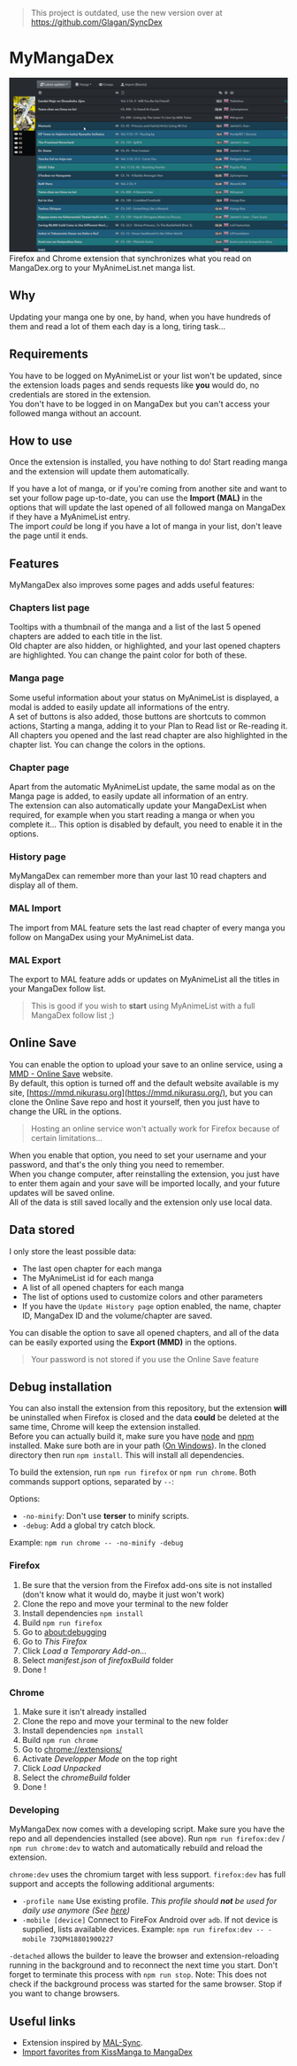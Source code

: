 > This project is outdated, use the new version over at https://github.com/Glagan/SyncDex

# MyMangaDex

![Follow page Screenshot](screenshots/follow.png)  
Firefox and Chrome extension that synchronizes what you read on MangaDex.org to your MyAnimeList.net manga list.

## Why

Updating your manga one by one, by hand, when you have hundreds of them and read a lot of them each day is a long, tiring task...

## Requirements

You have to be logged on MyAnimeList or your list won't be updated, since the extension loads pages and sends requests like **you** would do, no credentials are stored in the extension.  
You don't have to be logged in on MangaDex but you can't access your followed manga without an account.

## How to use

Once the extension is installed, you have nothing to do!
Start reading manga and the extension will update them automatically.

If you have a lot of manga, or if you're coming from another site and want to set your follow page up-to-date, you can use the **Import (MAL)** in the options that will update the last opened of all followed manga on MangaDex if they have a MyAnimeList entry.  
The import _could_ be long if you have a lot of manga in your list, don't leave the page until it ends.

## Features

MyMangaDex also improves some pages and adds useful features:

### Chapters list page

Tooltips with a thumbnail of the manga and a list of the last 5 opened chapters are added to each title in the list.  
Old chapter are also hidden, or highlighted, and your last opened chapters are highlighted. You can change the paint color for both of these.

### Manga page

Some useful information about your status on MyAnimeList is displayed, a modal is added to easily update all informations of the entry.  
A set of buttons is also added, those buttons are shortcuts to common actions, Starting a manga, adding it to your Plan to Read list or Re-reading it.  
All chapters you opened and the last read chapter are also highlighted in the chapter list. You can change the colors in the options.

### Chapter page

Apart from the automatic MyAnimeList update, the same modal as on the Manga page is added, to easily update all information of an entry.  
The extension can also automatically update your MangaDexList when required, for example when you start reading a manga or when you complete it... This option is disabled by default, you need to enable it in the options.

### History page

MyMangaDex can remember more than your last 10 read chapters and display all of them.

### MAL Import

The import from MAL feature sets the last read chapter of every manga you follow on MangaDex using your MyAnimeList data.

### MAL Export

The export to MAL feature adds or updates on MyAnimeList all the titles in your MangaDex follow list.

> This is good if you wish to **start** using MyAnimeList with a full MangaDex follow list ;)

## Online Save

You can enable the option to upload your save to an online service, using a [MMD - Online Save](https://github.com/Glagan/MyMangaDex-OnlineSave) website.  
By default, this option is turned off and the default website available is my site, [https://mmd.nikurasu.org](https://mmd.nikurasu.org/), but you can clone the Online Save repo and host it yourself, then you just have to change the URL in the options.

> Hosting an online service won't actually work for Firefox because of certain limitations...

When you enable that option, you need to set your username and your password, and that's the only thing you need to remember.  
When you change computer, after reinstalling the extension, you just have to enter them again and your save will be imported locally, and your future updates will be saved online.  
All of the data is still saved locally and the extension only use local data.

## Data stored

I only store the least possible data:

-   The last open chapter for each manga
-   The MyAnimeList id for each manga
-   A list of all opened chapters for each manga
-   The list of options used to customize colors and other parameters
-   If you have the `Update History page` option enabled, the name, chapter ID, MangaDex ID and the volume/chapter are saved.

You can disable the option to save all opened chapters, and all of the data can be easily exported using the **Export (MMD)** in the options.

> Your password is not stored if you use the Online Save feature

## Debug installation

You can also install the extension from this repository, but the extension **will** be uninstalled when Firefox is closed and the data **could** be deleted at the same time, Chrome will keep the extension installed.  
Before you can actually build it, make sure you have [node](https://nodejs.org) and [npm](https://www.npmjs.com) installed. Make sure both are in your path ([On Windows](https://stackoverflow.com/a/27864253)). In the cloned directory then run `npm install`. This will install all dependencies.

To build the extension, run `npm run firefox` or `npm run chrome`. Both commands support options, separated by `--`:

Options:

-   `-no-minify`: Don't use **terser** to minify scripts.
-   `-debug`: Add a global try catch block.

Example: `npm run chrome -- -no-minify -debug`

### Firefox

1. Be sure that the version from the Firefox add-ons site is not installed (don't know what it would do, maybe it just won't work)
2. Clone the repo and move your terminal to the new folder
3. Install dependencies `npm install`
4. Build `npm run firefox`
5. Go to [about:debugging](about:debugging)
6. Go to _This Firefox_
7. Click _Load a Temporary Add-on..._
8. Select _manifest.json_ of _firefoxBuild_ folder
9. Done !

### Chrome

1. Make sure it isn't already installed
2. Clone the repo and move your terminal to the new folder
3. Install dependencies `npm install`
4. Build `npm run chrome`
5. Go to [chrome://extensions/](chrome://extensions/)
6. Activate _Developper Mode_ on the top right
7. Click _Load Unpacked_
8. Select the _chromeBuild_ folder
9. Done !

### Developing

MyMangaDex now comes with a developing script.
Make sure you have the repo and all dependencies installed (see above).
Run `npm run firefox:dev` / `npm run chrome:dev` to watch and automatically rebuild and reload the extension.

`chrome:dev` uses the chromium target with less support.
`firefox:dev` has full support and accepts the following additional arguments:

-   `-profile name` Use existing profile. _This profile should **not** be used for daily use anymore (See [here](https://extensionworkshop.com/documentation/develop/web-ext-command-reference/#web-ext_run))_
-   `-mobile [device]` Connect to FireFox Android over `adb`. If not device is supplied, lists available devices.
    Example: `npm run firefox:dev -- -mobile 73QPH18801900227`

`-detached` allows the builder to leave the browser and extension-reloading running in the background and to reconnect the next time you start. Don't forget to terminate this process with `npm run stop`. Note: This does not check if the background process was started for the same browser. Stop if you want to change browsers.

## Useful links

-   Extension inspired by [MAL-Sync](https://github.com/lolamtisch/MALSync).
-   [Import favorites from KissManga to MangaDex](https://old.reddit.com/r/manga/comments/8qebu4/import_kissmanga_bookmarks_to_mangadex/)

